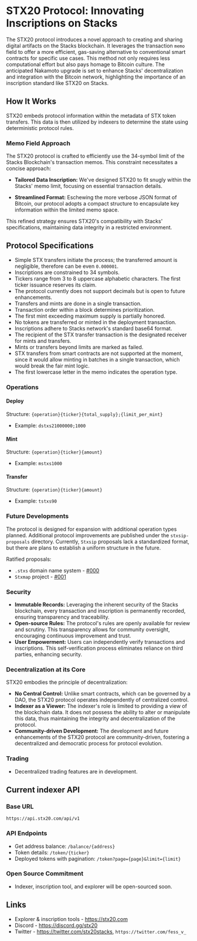 # STX20 Protocol: Innovating Inscriptions on Stacks

The STX20 protocol introduces a novel approach to creating and sharing digital artifacts on the Stacks blockchain.
It leverages the transaction `memo` field to offer a more efficient, gas-saving alternative to conventional smart contracts for specific use cases.
This method not only requires less computational effort but also pays homage to Bitcoin culture. 
The anticipated Nakamoto upgrade is set to enhance Stacks' decentralization and integration with the Bitcoin network, highlighting the importance of an inscription standard like STX20 on Stacks.

## How It Works

STX20 embeds protocol information within the metadata of STX token transfers. This data is then utilized by indexers to determine the state using deterministic protocol rules.

### Memo Field Approach

The STX20 protocol is crafted to efficiently use the 34-symbol limit of the Stacks Blockchain's transaction memos. This constraint necessitates a concise approach:

- **Tailored Data Inscription:** We've designed STX20 to fit snugly within the Stacks' memo limit, focusing on essential transaction details.

- **Streamlined Format:** Eschewing the more verbose JSON format of Bitcoin, our protocol adopts a compact structure to encapsulate key information within the limited memo space.

This refined strategy ensures STX20's compatibility with Stacks' specifications, maintaining data integrity in a restricted environment.

## Protocol Specifications

- Simple STX transfers initiate the process; the transferred amount is negligible, therefore can be even `0.000001`.
- Inscriptions are constrained to 34 symbols.
- Tickers range from 3 to 8 uppercase alphabetic characters. The first ticker issuance reserves its claim.
- The protocol currently does not support decimals but is open to future enhancements.
- Transfers and mints are done in a single transaction.
- Transaction order within a block determines prioritization.
- The first mint exceeding maximum supply is partially honored.
- No tokens are transferred or minted in the deployment transaction.
- Inscriptions adhere to Stacks network's standard base64 format.
- The recipient of the STX transfer transaction is the designated receiver for mints and transfers.
- Mints or transfers beyond limits are marked as failed.
- STX transfers from smart contracts are not supported at the moment, since it would allow minting in batches in a single transaction, which would break the fair mint logic.
- The first lowercase letter in the memo indicates the operation type.

### Operations

#### Deploy

Structure: `{operation}{ticker}{total_supply};{limit_per_mint}`

- Example: `dstxs21000000;1000`

#### Mint

Structure: `{operation}{ticker}{amount}`

- Example: `mstxs1000`

#### Transfer

Structure: `{operation}{ticker}{amount}`

- Example: `tstxs90`

### Future Developments

The protocol is designed for expansion with additional operation types planned.
Additional protocol improvements are published under the `stxsip-proposals` directory.
Currently, `Stxsip` proposals lack a standardized format, but there are plans to establish a uniform structure in the future.

Ratified proposals:
- `.stxs` domain name system - [#000](stxsip-proposals/stxsip-000_stxs-domain-name-system.md)
- `Stxmap` project - [#001](stxsip-proposals/stxsip-001_stxmap.md)

### Security

- **Immutable Records:** Leveraging the inherent security of the Stacks blockchain, every transaction and inscription is permanently recorded, ensuring transparency and traceability.
- **Open-source Rules:** The protocol's rules are openly available for review and scrutiny. This transparency allows for community oversight, encouraging continuous improvement and trust.
- **User Empowerment:** Users can independently verify transactions and inscriptions. This self-verification process eliminates reliance on third parties, enhancing security.

### Decentralization at its Core

STX20 embodies the principle of decentralization:

- **No Central Control:** Unlike smart contracts, which can be governed by a DAO, the STX20 protocol operates independently of centralized control.
- **Indexer as a Viewer:** The indexer's role is limited to providing a view of the blockchain data. It does not possess the ability to alter or manipulate this data, thus maintaining the integrity and decentralization of the protocol.
- **Community-driven Development:** The development and future enhancements of the STX20 protocol are community-driven, fostering a decentralized and democratic process for protocol evolution.

### Trading

- Decentralized trading features are in development.

## Current indexer API

### Base URL

`https://api.stx20.com/api/v1`

### API Endpoints

- Get address balance: `/balance/{address}`
- Token details: `/token/{ticker}`
- Deployed tokens with pagination: `/token?page={page}&limit={limit}`

### Open Source Commitment

- Indexer, inscription tool, and explorer will be open-sourced soon.


## Links

- Explorer & inscription tools - https://stx20.com
- Discord - https://discord.gg/stx20
- Twitter - https://twitter.com/stx20stacks, `https://twitter.com/fess_v_`


